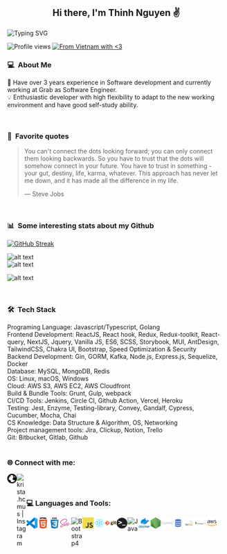 <div align="center">
  <h2> 
     Hi there, I'm Thinh Nguyen ✌️
  </h2>
</div>

![Typing SVG](https://readme-typing-svg.herokuapp.com?font=arial&color=5594F0&lines=Software%20Engineer)

![Profile views](https://komarev.com/ghpvc/?username=thinhngtruong)
[![From Vietnam with <3](https://raw.githubusercontent.com/webuild-community/badge/master/svg/love.svg)](https://webuild.community)


### 💻 &nbsp;About Me
🔭  Have over 3 years experience in Software development and currently working at Grab as Software Engineer.
<br />
💡  Enthusiastic developer with high flexibility to adapt to the new working environment and have good self-study ability.

<br />

### 💬 &nbsp;Favorite quotes
> You can't connect the dots looking forward; you can only connect them looking backwards. So you have to trust that the dots will somehow connect in your future. You have to trust in something - your gut, destiny, life, karma, whatever. This approach has never let me down, and it has made all the difference in my life.
>
>— Steve Jobs

<br />

### 📊 &nbsp;Some interesting stats about my Github

[![GitHub Streak](http://github-readme-streak-stats.herokuapp.com?user=thinhngtruong&theme=ayu-light&date_format=M%20j%5B%2C%20Y%5D&background=FFFFFF&stroke=5594F0&sideNums=5594F0&sideLabels=5594F0&border=D0D7DE)](https://git.io/streak-stats)

![alt text](https://github-readme-stats.vercel.app/api/top-langs/?username=thinhngtruong&layout=compact)
<br />
![alt text](https://github-readme-stats.vercel.app/api?username=thinhngtruong&show_icons=true&include_all_commits=true&count_private=true)

![alt text](https://activity-graph.herokuapp.com/graph?username=thinhngtruong&bg_color=FFFFFF&color=5594F0&line=5594F0&point=FFFFFF&hide_border=true)

<br />

### 🛠 &nbsp;Tech Stack
Programing Language: Javascript/Typescript, Golang <br />
Frontend Development: ReactJS, React hook, Redux, Redux-toolkit, React-query, NextJS, Jquery, Vanilla JS, ES6, SCSS, Storybook, MUI, AntDesign, TailwindCSS, Chakra UI, Bootstrap, Speed Optimization & Security <br />
Backend Development: Gin, GORM, Kafka, Node.js, Express.js, Sequelize, Docker <br />
Database: MySQL, MongoDB, Redis <br />
OS: Linux, macOS, Windows <br />
Cloud: AWS S3, AWS EC2, AWS Cloudfront <br />
Build & Bundle Tools: Grunt, Gulp, webpack <br />
CI/CD Tools: Jenkins, Circle CI, Github Action, Vercel, Heroku <br />
Testing: Jest, Enzyme, Testing-library, Convey, Gandalf, Cypress, Cucumber, Mocha, Chai<br />
CS Knowledge: Data Structure & Algorithm, OS, Networking <br />
Project management tools: Jira, Clickup, Notion, Trello <br />
Git: Bitbucket, Gitlab, Github <br />
<br />

### 🌐&nbsp;Connect with me:
[<img align="left" alt="" width="22px" src="https://raw.githubusercontent.com/iconic/open-iconic/master/svg/globe.svg" />][linkedin]
[<img align="left" alt="krista.hcmus | Instagram" width="22px" src="https://cdn.jsdelivr.net/npm/simple-icons@v3/icons/github.svg" />][github]

<br />
<br />

### 💻&nbsp;Languages and Tools:

[<img align="left" alt="Visual Studio Code" width="26px" src="https://raw.githubusercontent.com/github/explore/80688e429a7d4ef2fca1e82350fe8e3517d3494d/topics/visual-studio-code/visual-studio-code.png" />][github]
[<img align="left" alt="HTML5" width="26px" src="https://raw.githubusercontent.com/github/explore/80688e429a7d4ef2fca1e82350fe8e3517d3494d/topics/html/html.png" />][github]
[<img align="left" alt="CSS3" width="26px" src="https://raw.githubusercontent.com/github/explore/80688e429a7d4ef2fca1e82350fe8e3517d3494d/topics/css/css.png" />][github]
[<img align="left" alt="Sass" width="26px" src="https://raw.githubusercontent.com/github/explore/80688e429a7d4ef2fca1e82350fe8e3517d3494d/topics/sass/sass.png" />][github]
[<img align="left" alt="Bootstrap4" width="26px" src="https://img.icons8.com/color/48/000000/bootstrap.png"/>][github]
[<img align="left" alt="JavaScript" width="26px" src="https://raw.githubusercontent.com/github/explore/80688e429a7d4ef2fca1e82350fe8e3517d3494d/topics/javascript/javascript.png" />][github]
[<img align="left" alt="React" width="26px" src="https://raw.githubusercontent.com/github/explore/80688e429a7d4ef2fca1e82350fe8e3517d3494d/topics/react/react.png" />][github]
[<img align="left" alt="Git" width="26px" src="https://raw.githubusercontent.com/github/explore/80688e429a7d4ef2fca1e82350fe8e3517d3494d/topics/git/git.png" />][github]
[<img align="left" alt="Terminal" width="26px" src="https://raw.githubusercontent.com/github/explore/80688e429a7d4ef2fca1e82350fe8e3517d3494d/topics/terminal/terminal.png" />][github]
[<img align="left" alt="Java" width="26px" src="https://img.icons8.com/color/48/000000/java-coffee-cup-logo.png"/>][github]
[<img align="left" alt="Docker" width="26px" src="https://raw.githubusercontent.com/github/explore/80688e429a7d4ef2fca1e82350fe8e3517d3494d/topics/docker/docker.png" />][github]
[<img align="left" alt="Node.js" width="26px" src="https://raw.githubusercontent.com/github/explore/80688e429a7d4ef2fca1e82350fe8e3517d3494d/topics/nodejs/nodejs.png" />][github]
[<img align="left" alt="Express" width="26px" src="https://raw.githubusercontent.com/github/explore/80688e429a7d4ef2fca1e82350fe8e3517d3494d/topics/express/express.png" />][github]
[<img align="left" alt="SQL" width="26px" src="https://raw.githubusercontent.com/github/explore/80688e429a7d4ef2fca1e82350fe8e3517d3494d/topics/sql/sql.png" />][github]
[<img align="left" alt="MySQL" width="26px" src="https://raw.githubusercontent.com/github/explore/80688e429a7d4ef2fca1e82350fe8e3517d3494d/topics/mysql/mysql.png" />][github]
[<img align="left" alt="MongoDB" width="26px" src="https://raw.githubusercontent.com/github/explore/80688e429a7d4ef2fca1e82350fe8e3517d3494d/topics/mongodb/mongodb.png" />][github]
[<img align="left" alt="AWS" width="26px" src="https://raw.githubusercontent.com/github/explore/80688e429a7d4ef2fca1e82350fe8e3517d3494d/topics/aws/aws.png" />][github]
<br />
<br />

[linkedin]: https://www.linkedin.com/in/thinhngtruong/
[github]: https://github.com/thinhngtruong

